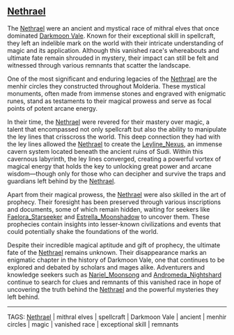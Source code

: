 ## [Nethrael](.md)

The [Nethrael](.md) were an ancient and mystical race of mithral elves that once dominated [Darkmoon Vale](../Places/Darkmoon_Vale.md). Known for their exceptional skill in spellcraft, they left an indelible mark on the world with their intricate understanding of magic and its application. Although this vanished race's whereabouts and ultimate fate remain shrouded in mystery, their impact can still be felt and witnessed through various remnants that scatter the landscape.

One of the most significant and enduring legacies of the [Nethrael](.md) are the menhir circles they constructed throughout Molderia. These mystical monuments, often made from immense stones and engraved with enigmatic runes, stand as testaments to their magical prowess and serve as focal points of potent arcane energy.

In their time, the [Nethrael](.md) were revered for their mastery over magic, a talent that encompassed not only spellcraft but also the ability to manipulate the ley lines that crisscross the world. This deep connection they had with the ley lines allowed the [Nethrael](.md) to create the [Leyline_Nexus](../Places/Leyline_Nexus.md), an immense cavern system located beneath the ancient ruins of Sudi. Within this cavernous labyrinth, the ley lines converged, creating a powerful vortex of magical energy that holds the key to unlocking great power and arcane wisdom—though only for those who can decipher and survive the traps and guardians left behind by the [Nethrael](.md).

Apart from their magical prowess, the [Nethrael](.md) were also skilled in the art of prophecy. Their foresight has been preserved through various inscriptions and documents, some of which remain hidden, waiting for seekers like [Faelora_Starseeker](../People/Faelora_Starseeker.md) and [Estrella_Moonshadow](../People/Estrella_Moonshadow.md) to uncover them. These prophecies contain insights into lesser-known civilizations and events that could potentially shake the foundations of the world.

Despite their incredible magical aptitude and gift of prophecy, the ultimate fate of the [Nethrael](.md) remains unknown. Their disappearance marks an enigmatic chapter in the history of Darkmoon Vale, one that continues to be explored and debated by scholars and mages alike. Adventurers and knowledge seekers such as [Nariel_Moonsong](../People/Nariel_Moonsong.md) and [Andromeda_Nightshard](../People/Andromeda_Nightshard.md) continue to search for clues and remnants of this vanished race in hope of uncovering the truth behind the [Nethrael](.md) and the powerful mysteries they left behind.

---
TAGS: [Nethrael](.md) | mithral elves | spellcraft | Darkmoon Vale | ancient | menhir circles | magic | vanished race | exceptional skill | remnants

